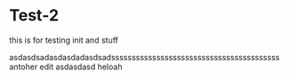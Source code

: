 # Test-2
this is for testing init and stuff

asdasdsadasdasdadasdsadsssssssssssssssssssssssssssssssssssssssss
antoher edit
asdasdasd
heloah
